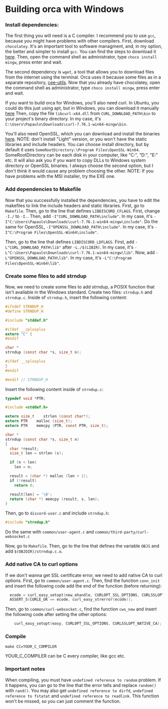 # Building orca with Windows

### Install dependencies:
The first thing you will need is a C compiler. I recommend you to use `gcc`, because you might have problems with other compilers.
First, download `chocolatey`. It's an important tool to software managment, and, in my option, the better and simpler to install `gcc`.
You can find the steps to download it [here](https://chocolatey.org/install).
Then, open the command shell as administrator, type `choco install mingw`, press enter and wait.

The second dependency is `wget`, a tool that allows you to download files from the internet using the terminal.
Orca uses it because some files as in a separate repository, [cee-utils](https://github.com/cee-studio/cee-utils).
Now that you already have chocolatey, open the command shell as administrator, type `choco install mingw`, press enter and wait.

If you want to build orca for Windows, you'll also need curl.
In Ubuntu, you could do this just using apt, but in Windows, you can download it manually [here](https://curl.se/windows/)
Then, copy the file `libcurl-x64.dll` from `CURL_DOWNLOAD_PATH\bin` to your project's binary directory.
In my case, it's `C:\Users\Papaulo\Downloads\curl-7.76.1-win64-mingw\bin`.

You'll also need OpenSSL, which you can download and install the binaries [here](https://slproweb.com/products/Win32OpenSSL.html).
NOTE: don't install "Light" version, or you won't have the static libraries and include headers.
You can choose install directory, but by default it uses `SomeRootDirectory:\Program Files\OpenSSL-Win64`.
SomeRootDirectory can be each disk in your computer, like "C:", "D:", "E:" etc.
It will also ask you if you want to copy DLLs to Windows system directory or OpenSSL binaries.
I always choose the second option, but I don't think it would cause any problem choosing the other.
NOTE: If you have problems with the MSI installer, try the EXE one.

### Add dependencies to Makefile
Now that you successfully installed the dependencies, you have to edit the makefiles to link the include headers and static libraries.
First, go to `Makefile`.
Then, go to the line that defines `LIBDISCORD_CFLAGS`.
First, change `-I./` to `-I.`. Then, add `-I"CURL_DOWNLOAD_PATH\include"`. In my case, it's `-I"C:\Users\Papaulo\Downloads\curl-7.76.1-win64-mingw\include"`.
Do the same for OpenSSL, `-I"OPENSSL_DOWNLOAD_PATH\include"`. In my case, it's `-I"C:\Program Files\OpenSSL-Win64\include"`.

Then, go to the line that defines `LIBDISCORD_LDFLAGS`.
First, add `-L"CURL_DOWNLOAD_PATH\lib"` after `-L./$(LIBIR)`. In my case, it's `-L"C:\Users\Papaulo\Downloads\curl-7.76.1-win64-mingw\lib"`.
Now, add `-L"OPENSSL_DOWNLOAD_PATH\lib"`. In my case, it's `-L"C:\Program Files\OpenSSL-Win64\lib"`.

### Create some files to add strndup
Now, we need to create some files to add strndup, a POSIX function that isn't available in the Windows standard.
Create two files: `strndup.h` and `strndup.c`.
Inside of `strndup.h`, insert the following content:
```h
#ifndef STRNDUP_H
#define STRNDUP_H

#include "stddef.h"

#ifdef __cplusplus
extern "C" {
#endif

char *
strndup (const char *s, size_t n);

#ifdef __cplusplus
}
#endif

#endif // STRNDUP_H
```

Insert the following content inside of `strndup.c`:
```c
typedef void *PTR;

#include <stddef.h>

extern size_t    strlen (const char*);
extern PTR    malloc (size_t);
extern PTR    memcpy (PTR, const PTR, size_t);

char *
strndup (const char *s, size_t n)
{
  char *result;
  size_t len = strlen (s);

  if (n < len)
    len = n;

  result = (char *) malloc (len + 1);
  if (!result)
    return 0;

  result[len] = '\0';
  return (char *) memcpy (result, s, len);
}
```

Then, go to `discord-user.c` and include `strndup.h`:
```c
#include "strndup.h"
```

Do the same with `common/user-agent.c` and `common/third-party/curl-websocket.c`

Now, go to `Makefile`.
Then, go to the line that defines the variable `OBJS` and add `$(OBJDIR)/strndup.c.o`.

### Add native CA to curl options
If we don't wanna get SSL certificate error, we need to add native CA to curl options.
First, go to `common/user-agent.c`. Then, find the function `conn_init` and insert the following code add the end of the function (before returning):
```c
  ecode = curl_easy_setopt(new_ehandle, CURLOPT_SSL_OPTIONS, CURLSSLOPT_NATIVE_CA);
  ASSERT_S(CURLE_OK == ecode, curl_easy_strerror(ecode));
```
Then, go to `common/curl-websocket.c`, find the function `cws_new` and insert the following code after setting the other options:
```c
    curl_easy_setopt(easy, CURLOPT_SSL_OPTIONS, CURLSSLOPT_NATIVE_CA);
```

### Compile
```
make CC=YOUR_C_COMPILER
```
YOUR\_C\_COMPILER can be C every compiler, like gcc etc.

### Important notes
When compiling, you must have `undefined reference to random` problem.
If it happens, you can go to the line that the error tells and replace `random()` with `rand()`.
You may also get `undefined reference to dirfd`, `undefined reference to fstatat` and `undefined reference to readlink`.
This function won't be missed, so you can just comment the function.